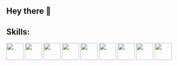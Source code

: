 ## Hey there 👋

<h2>Skills:</h2>

<p align="left">
  <img src="https://cdn.jsdelivr.net/gh/devicons/devicon@latest/icons/react/react-original-wordmark.svg" width="45" height="45" />
  <img src="https://cdn.jsdelivr.net/gh/devicons/devicon@latest/icons/angular/angular-original.svg" width="45" height="45" />
  <img src="https://cdn.jsdelivr.net/gh/devicons/devicon@latest/icons/vuejs/vuejs-original-wordmark.svg" width="45" height="45"/>
  <img src="https://cdn.jsdelivr.net/gh/devicons/devicon@latest/icons/spring/spring-original-wordmark.svg" width="45" height="45"/>
  <img src="https://cdn.jsdelivr.net/gh/devicons/devicon@latest/icons/dotnetcore/dotnetcore-original.svg" width="45" height="45" />
  <img src="https://cdn.jsdelivr.net/gh/devicons/devicon@latest/icons/mysql/mysql-original-wordmark.svg" width="45" height="45"/>
  <img src="https://cdn.jsdelivr.net/gh/devicons/devicon@latest/icons/mongodb/mongodb-plain-wordmark.svg" width="45" height="45"/>
  <img src="https://cdn.jsdelivr.net/gh/devicons/devicon@latest/icons/microsoftsqlserver/microsoftsqlserver-original-wordmark.svg" width="45" height="45"/>
  <img src="https://cdn.jsdelivr.net/gh/devicons/devicon@latest/icons/mariadb/mariadb-original-wordmark.svg" width="45" height="45"/>
                           
</p>
